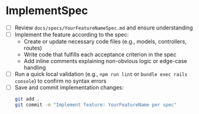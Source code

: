 # ImplementSpec

- [ ] Review `docs/specs/YourFeatureNameSpec.md` and ensure understanding
- [ ] Implement the feature according to the spec:
  - Create or update necessary code files (e.g., models, controllers, routes)
  - Write code that fulfills each acceptance criterion in the spec
  - Add inline comments explaining non-obvious logic or edge-case handling
- [ ] Run a quick local validation (e.g., `npm run lint` or `bundle exec rails console`) to confirm no syntax errors
- [ ] Save and commit implementation changes:  
  ```bash
  git add .
  git commit -m "Implement feature: YourFeatureName per spec"
  ```